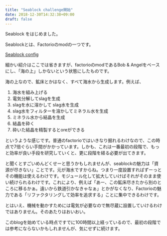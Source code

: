 ```yaml
---
title: "Seablock challenge開始"
date: 2018-12-30T14:32:38+09:00
draft: false
---
```


Seablock をはじめました。

Seablockとは、Factorioのmodの一つです。

<!--more-->

[Seablock config](https://forums.factorio.com/viewtopic.php?t=43759)


細かい紹介はここでは省きますが、factorioのmodであるBob & Angelをベースにし、「海の上」しかないという状態にしたものです。

海の上なので、鉱床とかはなく、すべて海水から生成します。例えば、

1. 海水を組み上げる
2. 電気分解してslagを生成
3. slagを水に溶かして slag水を生成
4. slag水をフィルターを溶かしてミネラル水を生成
5. ミネラル水から結晶を生成
6. 結晶を砕く
7. 砕いた結晶を精製するとoreができる

というような感じです。普通のfactorioではいきなり掘れるわけなので、この時点で7倍ぐらい手間がかかっています。しかも、これは一番最初の段階で、もっと効率が良い手段を研究していくと、更に段階を経る必要が出てきます。

と聞くとすごいめんどくせーと思うかもしれませんが、seablockの魅力は「資源が尽きない」ことです。元が海水ですからね。つまり一度設置すればずーっとその機能は使えるわけです。モジュール化して拡大していけばそれがそのまま使い続けられるわけです。これにより、例えば「あー、この鉱床尽きたから別のところに移るかぁ。遠いから鉄道引かなきゃなぁ」とかがなくなり、Factorioの魅力である「リファクタリングして効率を追求する」ことに集中できるわけです。

とはいえ、機械を動かすためには電気が必要なので無尽蔵に設置していけるわけではありません。そのあたりはおいおい。


このblogを始めている時点ですでに100時間以上経っているので、最初の段階では参考にならないかもしれませんが、気にせずに続けます。
